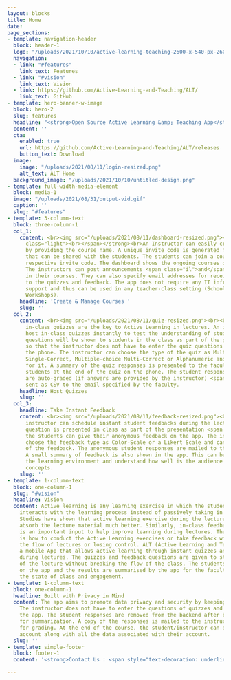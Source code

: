 ```yaml
---
layout: blocks
title: Home
date: 
page_sections:
- template: navigation-header
  block: header-1
  logo: "/uploads/2021/10/10/active-learning-teaching-2600-x-540-px-2600-x-360-px-300-x-150-px-5000-x-500-px-8000-x-400-px-8000-x-800-px-1000-x-800-px-5000-x-5000-px-5000-x-500-px.svg"
  navigation:
  - link: "#features"
    link_text: Features
  - link: "#vision"
    link_text: Vision
  - link: https://github.com/Active-Learning-and-Teaching/ALT/
    link_text: GitHub
- template: hero-banner-w-image
  block: hero-2
  slug: features
  headline: "<strong>Open Source Active Learning &amp; Teaching App</strong>"
  content: ''
  cta:
    enabled: true
    url: https://github.com/Active-Learning-and-Teaching/ALT/releases
    button_text: Download
  image:
    image: "/uploads/2021/08/11/login-resized.png"
    alt_text: ALT Home
  background_image: "/uploads/2021/10/10/untitled-design.png"
- template: full-width-media-element
  block: media-1
  image: "/uploads/2021/08/31/output-vid.gif"
  caption: ''
  slug: "#features"
- template: 3-column-text
  block: three-column-1
  col_1:
    content: <br><img src="/uploads/2021/08/11/dashboard-resized.png"><br><br><strong><span
      class="light"><br></span></strong><br>An Instructor can easily create a course
      by providing the course name. A unique invite code is generated for the course
      that can be shared with the students. The students can join a course using the
      respective invite code. The dashboard shows the ongoing courses of the instructor.
      The instructors can post announcements <span class="il">and</span> manage students
      in their courses. They can also specify email addresses for receiving responses
      to the quizzes and feedback. The app does not require any IT infrastructure
      support and thus can be used in any teacher-class setting (Schools, Colleges,
      Workshops).
    headline: 'Create & Manage Courses '
    slug: ''
  col_2:
    content: <br><img src="/uploads/2021/08/11/quiz-resized.png"><br><br><br><br>Short
      in-class quizzes are the key to Active Learning in lectures. An instructor can
      host in-class quizzes instantly to test the understanding of students. The quiz
      questions will be shown to students in the class as part of the presentation
      so that the instructor does not have to enter the quiz questions manually on
      the phone. The instructor can choose the type of the quiz as Multiple-Choice
      Single-Correct, Multiple-choice Multi-Correct or Alphanumeric and set the duration
      for it. A summary of the quiz responses is presented to the faculty and the
      students at the end of the quiz on the phone. The student responses to quizzes
      are auto-graded (if answers are provided by the instructor) <span class="il">and</span>
      sent as CSV to the email specified by the faculty.
    headline: Host Quizzes
    slug: ''
  col_3:
    headline: Take Instant Feedback
    content: <br><img src="/uploads/2021/08/11/feedback-resized.png"><br><br><br><br>The
      instructor can schedule instant student feedbacks during the lecture. The feedback
      question is presented in class as part of the presentation <span class="il">and</span>
      the students can give their anonymous feedback on the app. The instructor can
      choose the feedback type as Color-Scale or a Likert Scale and can set the duration
      of the feedback. The anonymous student responses are mailed to the instructor.
      A small summary of feedback is also shown in the app. This can be used to improve
      the learning environment and understand how well is the audience grasping key
      concepts.
    slug: ''
- template: 1-column-text
  block: one-column-1
  slug: "#vision"
  headline: Vision
  content: Active learning is any learning exercise in which the student engages or
    interacts with the learning process instead of passively taking in the information.
    Studies have shown that active learning exercise during the lecture helps students
    absorb the lecture material much better. Similarly, in-class feedback on any issue
    is an important input to help improve learning during lectures. The challenge
    is how to conduct the Active Learning exercises or take feedback without breaking
    the flow of lectures or losing control. ALT (Active Learning and Teaching) is
    a mobile App that allows active learning through instant quizzes and feedback
    during lectures. The quizzes and feedback questions are given to students as part
    of the lecture without breaking the flow of the class. The students can respond
    on the app and the results are summarised by the app for the faculty to understand
    the state of class and engagement.
- template: 1-column-text
  block: one-column-1
  headline: Built with Privacy in Mind
  content: The app aims to promote data privacy and security by keeping minimal information.
    The instructor does not have to enter the questions of quizzes and feedbacks on
    the app. The student responses are removed from the backend after being processed
    for summarization. A copy of the responses is mailed to the instructor as CSV
    for grading. At the end of the course, the student/instructor can delete their
    account along with all the data associated with their account.
  slug: ''
- template: simple-footer
  block: footer-1
  content: '<strong>Contact Us : <span style="text-decoration: underline;">alt@iiitd.ac.in</span></strong>'

---
```


